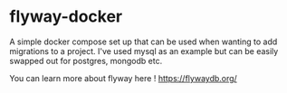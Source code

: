 # flyway-docker
A simple docker compose set up that can be used when wanting to add migrations to a project. I've used mysql as an example but can be easily swapped out for postgres, mongodb etc.

You can learn more about flyway here !
https://flywaydb.org/
